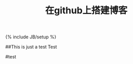 ﻿---
layout: post
title: 在github上搭建博客
category: test
tags: [github, bootstrap, jekyll, javascript]
---
{% include JB/setup %}

##This is just a test
Test

#test